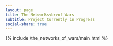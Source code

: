 ```yaml
---
layout: page
title: The Networks<br>of Wars
subtitle: Project Currently in Progress
social-share: true
---
```


{% include /the_networks_of_wars/main.html %}

